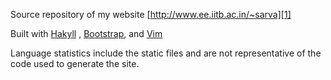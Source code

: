 Source repository of my website [http://www.ee.iitb.ac.in/~sarva][1]

Built with [Hakyll][2] , [Bootstrap][3], and [Vim][4]

Language statistics include the static files and are not representative of the code used to generate the site.

[1]: http://www.ee.iitb.ac.in/~sarva
[2]: http://jaspervdj.be/hakyll
[3]: http://getbootstrap.com
[4]: http://www.vim.org
